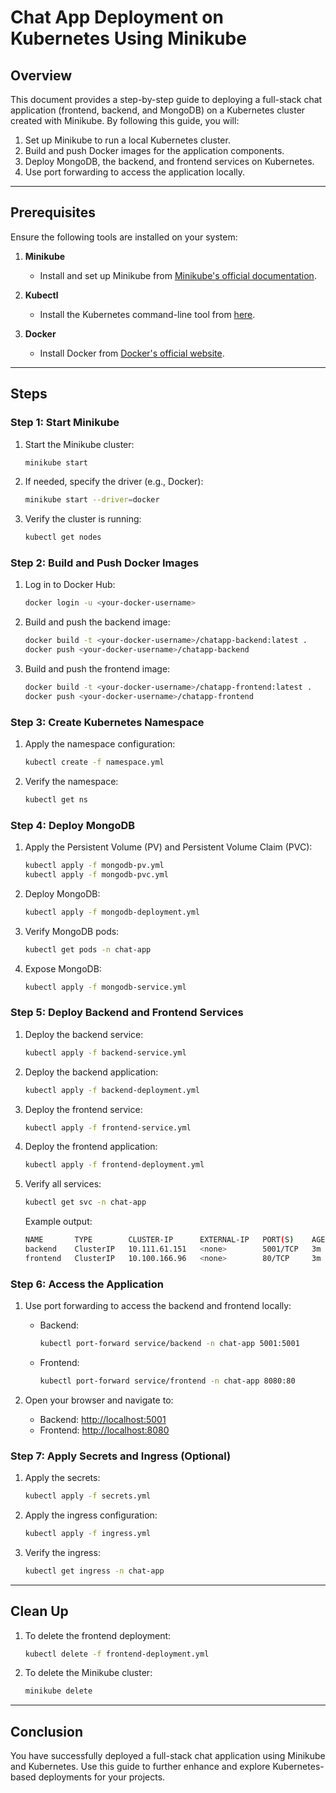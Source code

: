 # Chat App Deployment on Kubernetes Using Minikube

## Overview
This document provides a step-by-step guide to deploying a full-stack chat application (frontend, backend, and MongoDB) on a Kubernetes cluster created with Minikube. By following this guide, you will:

1. Set up Minikube to run a local Kubernetes cluster.
2. Build and push Docker images for the application components.
3. Deploy MongoDB, the backend, and frontend services on Kubernetes.
4. Use port forwarding to access the application locally.

---

## Prerequisites
Ensure the following tools are installed on your system:

1. **Minikube**
   - Install and set up Minikube from [Minikube's official documentation](https://minikube.sigs.k8s.io/docs/start/).

2. **Kubectl**
   - Install the Kubernetes command-line tool from [here](https://kubernetes.io/docs/tasks/tools/install-kubectl/).

3. **Docker**
   - Install Docker from [Docker's official website](https://www.docker.com/get-started/).

---

## Steps

### Step 1: Start Minikube

1. Start the Minikube cluster:
   ```bash
   minikube start
   ```

2. If needed, specify the driver (e.g., Docker):
   ```bash
   minikube start --driver=docker
   ```

3. Verify the cluster is running:
   ```bash
   kubectl get nodes
   ```

### Step 2: Build and Push Docker Images

1. Log in to Docker Hub:
   ```bash
   docker login -u <your-docker-username>
   ```

2. Build and push the backend image:
   ```bash
   docker build -t <your-docker-username>/chatapp-backend:latest .
   docker push <your-docker-username>/chatapp-backend
   ```

3. Build and push the frontend image:
   ```bash
   docker build -t <your-docker-username>/chatapp-frontend:latest .
   docker push <your-docker-username>/chatapp-frontend
   ```

### Step 3: Create Kubernetes Namespace

1. Apply the namespace configuration:
   ```bash
   kubectl create -f namespace.yml
   ```

2. Verify the namespace:
   ```bash
   kubectl get ns
   ```

### Step 4: Deploy MongoDB

1. Apply the Persistent Volume (PV) and Persistent Volume Claim (PVC):
   ```bash
   kubectl apply -f mongodb-pv.yml
   kubectl apply -f mongodb-pvc.yml
   ```

2. Deploy MongoDB:
   ```bash
   kubectl apply -f mongodb-deployment.yml
   ```

3. Verify MongoDB pods:
   ```bash
   kubectl get pods -n chat-app
   ```

4. Expose MongoDB:
   ```bash
   kubectl apply -f mongodb-service.yml
   ```

### Step 5: Deploy Backend and Frontend Services

1. Deploy the backend service:
   ```bash
   kubectl apply -f backend-service.yml
   ```

2. Deploy the backend application:
   ```bash
   kubectl apply -f backend-deployment.yml
   ```

3. Deploy the frontend service:
   ```bash
   kubectl apply -f frontend-service.yml
   ```

4. Deploy the frontend application:
   ```bash
   kubectl apply -f frontend-deployment.yml
   ```

5. Verify all services:
   ```bash
   kubectl get svc -n chat-app
   ```

   Example output:
   ```bash
   NAME       TYPE        CLUSTER-IP      EXTERNAL-IP   PORT(S)    AGE
   backend    ClusterIP   10.111.61.151   <none>        5001/TCP   3m
   frontend   ClusterIP   10.100.166.96   <none>        80/TCP     3m
   ```

### Step 6: Access the Application

1. Use port forwarding to access the backend and frontend locally:

   - Backend:
     ```bash
     kubectl port-forward service/backend -n chat-app 5001:5001
     ```

   - Frontend:
     ```bash
     kubectl port-forward service/frontend -n chat-app 8080:80
     ```

2. Open your browser and navigate to:
   - Backend: [http://localhost:5001](http://localhost:5001)
   - Frontend: [http://localhost:8080](http://localhost:8080)

### Step 7: Apply Secrets and Ingress (Optional)

1. Apply the secrets:
   ```bash
   kubectl apply -f secrets.yml
   ```

2. Apply the ingress configuration:
   ```bash
   kubectl apply -f ingress.yml
   ```

3. Verify the ingress:
   ```bash
   kubectl get ingress -n chat-app
   ```

---

## Clean Up

1. To delete the frontend deployment:
   ```bash
   kubectl delete -f frontend-deployment.yml
   ```

2. To delete the Minikube cluster:
   ```bash
   minikube delete
   ```

---

## Conclusion

You have successfully deployed a full-stack chat application using Minikube and Kubernetes. Use this guide to further enhance and explore Kubernetes-based deployments for your projects.


